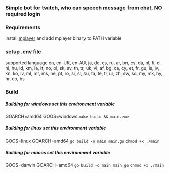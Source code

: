 ### Simple bot for twitch, who can speech message from chat, NO required login

### Requirements

install
[mplayer](http://www.mplayerhq.hu/design7/dload.html) and add mplayer binary to PATH variable

### setup .env file
supported language en,
en-UK,
en-AU,
ja,
de,
es,
ru,
ar,
bn,
cs,
da,
nl,
fi,
el,
hi,
hu,
id,
km,
la,
it,
no,
pl,
sk,
sv,
th,
tr,
uk,
vi,
af,
bg,
ca,
cy,
et,
fr,
gu,
is,
jv,
kn,
ko,
lv,
ml,
mr,
ms,
ne,
pt,
ro,
si,
sr,
su,
ta,
te,
tl,
ur,
zh,
sw,
sq,
my,
mk,
hy,
hr,
eo,
bs

### Build

##### Building for windows set this environment variable

GOARCH=amd64 GOOS=windows
```make build && main.exe```

##### Building for linux set this environment variable

GOOS=linux GOARCH=amd64
```go build -o main main.go```
```chmod +x ./main```

##### Building for macos set this environment variable

GOOS=darwin GOARCH=amd64
```go build -o main main.go```
```chmod +x ./main```





